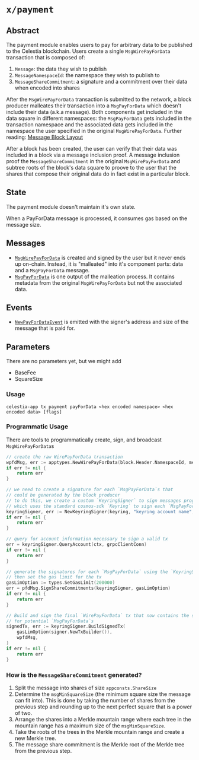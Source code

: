 # `x/payment`

## Abstract

The payment module enables users to pay for arbitrary data to be published to the Celestia blockchain. Users create a single `MsgWirePayForData` transaction that is composed of:

1. `Message`: the data they wish to publish
2. `MessageNamespaceId`: the namespace they wish to publish to
3. `MessageShareCommitment`: a signature and a commitment over their data when encoded into shares

After the `MsgWirePayForData` transaction is submitted to the network, a block producer malleates their transaction into a `MsgPayForData` which doesn't include their data (a.k.a message). Both components get included in the data square in different namespaces: the `MsgPayForData` gets included in the transaction namespace and the associated data gets included in the namespace the user specified in the original `MsgWirePayForData`. Further reading: [Message Block Layout](https://github.com/celestiaorg/celestia-specs/blob/master/src/rationale/message_block_layout.md)

After a block has been created, the user can verify that their data was included in a block via a message inclusion proof. A message inclusion proof the `MessageShareCommitment` in the original `MsgWirePayForData` and subtree roots of the block's data square to proove to the user that the shares that compose their original data do in fact exist in a particular block.

## State

The payment module doesn't maintain it's own state.

When a PayForData message is processed, it consumes gas based on the message size.

## Messages

- [`MsgWirePayForData`](https://github.com/celestiaorg/celestia-app/blob/b4c8ebdf35db200a9b99d295a13de01110802af4/x/payment/types/tx.pb.go#L32-L40) is created and signed by the user but it never ends up on-chain. Instead, it is "malleated" into it's component parts: data and a `MsgPayForData` message.
- [`MsgPayForData`](https://github.com/celestiaorg/celestia-app/blob/b4c8ebdf35db200a9b99d295a13de01110802af4/x/payment/types/tx.pb.go#L208-L216) is one output of the malleation process. It contains metadata from the original `MsgWirePayForData` but not the associated data.

## Events

- [`NewPayForDataEvent`](https://github.com/celestiaorg/celestia-app/pull/213/files#diff-1ce55bda42cf160deca2e5ea1f4382b65f3b689c7e00c88085d7ce219e77303dR17-R21) is emitted with the signer's address and size of the message that is paid for.

## Parameters

There are no parameters yet, but we might add

- BaseFee
- SquareSize

### Usage

```shell
celestia-app tx payment payForData <hex encoded namespace> <hex encoded data> [flags]
```

### Programmatic Usage

There are tools to programmatically create, sign, and broadcast `MsgWirePayForData`s

```go
// create the raw WirePayForData transaction
wpfdMsg, err := apptypes.NewWirePayForData(block.Header.NamespaceId, message, 16, 32, 64, 128)
if err != nil {
    return err
}

// we need to create a signature for each `MsgPayForData`s that
// could be generated by the block producer
// to do this, we create a custom `KeyringSigner` to sign messages programmatically
// which uses the standard cosmos-sdk `Keyring` to sign each `MsgPayForData`
keyringSigner, err := NewKeyringSigner(keyring, "keyring account name", "chain-id-1")
if err != nil {
    return err
}

// query for account information necessary to sign a valid tx
err = keyringSigner.QueryAccount(ctx, grpcClientConn)
if err != nil {
    return err
}

// generate the signatures for each `MsgPayForData` using the `KeyringSigner`,
// then set the gas limit for the tx
gasLimOption := types.SetGasLimit(200000)
err = pfdMsg.SignShareCommitments(keyringSigner, gasLimOption)
if err != nil {
    return err
}

// Build and sign the final `WirePayForData` tx that now contains the signatures
// for potential `MsgPayForData`s
signedTx, err := keyringSigner.BuildSignedTx(
    gasLimOption(signer.NewTxBuilder()),
    wpfdMsg,
)
if err != nil {
    return err
}
```

<!-- markdownlint-enable MD010 -->

### How is the `MessageShareCommitment` generated?

1. Split the message into shares of size `appconsts.ShareSize`
1. Determine the `msgMinSquareSize` (the minimum square size the message can fit into). This is done by taking the number of shares from the previous step and rounding up to the next perfect square that is a power of two.
1. Arrange the shares into a Merkle mountain range where each tree in the mountain range has a maximum size of the `msgMinSquareSize`.
1. Take the roots of the trees in the Merkle mountain range and create a new Merkle tree.
1. The message share commitment is the Merkle root of the Merkle tree from the previous step.
